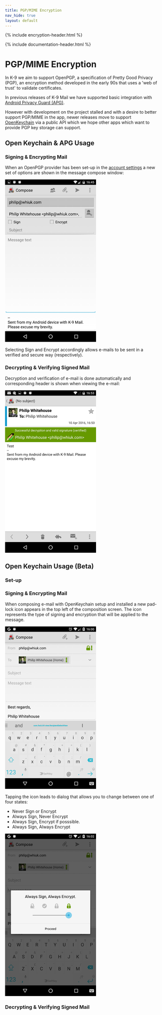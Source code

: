 ```yaml
---
title: PGP/MIME Encryption 
nav_hide: true 
layout: default
---
```


{% include encryption-header.html %}

{% include documentation-header.html %}

# PGP/MIME Encryption

In K-9 we aim to support OpenPGP, a specification of Pretty Good Privacy (PGP), an encryption method developed 
in the early 90s that uses a 'web of trust' to validate certificates.

In previous releases of K-9 Mail we have supported basic integration with 
[Android Privacy Guard (APG)](http://www.thialfihar.org/projects/apg/). 

However with development on the project stalled and with a desire to better support PGP/MIME in the app, 
newer releases move to support [OpenKeychain](https://www.openkeychain.org/) via a public API 
which we hope other apps which want to provide PGP key storage can support.

## Open Keychain & APG Usage

### Signing & Encrypting Mail

When an OpenPGP provider has been set-up in the [account settings](/documentation/settings/account.html) a new set of options are shown in the message compose window:

<img src="/assets/img/encryption_current_compose_dialog.png" alt="Encrypting email" width="300" />

Selecting Sign and Encrypt accordingly allows e-mails to be sent in a verified and secure way (respectively).

### Decrypting & Verifying Signed Mail

Decryption and verification of e-mail is done automatically and corresponding header is shown when viewing the e-mail:

<img src="/assets/img/encryption_current_decryption.png" alt="Viewing encrypted email" width="300" />

## Open Keychain Usage (Beta)

### Set-up

### Signing & Encrypting Mail

When composing e-mail with OpenKeychain setup and installed a new pad-lock icon 
appears in the top left of the composition screen. The icon represents the type of signing 
and encryption that will be applied to the message.

<img src="/assets/img/encryption_openkeychain_compose_dialog.png" alt="Compose Screen" width="300" />

Tapping the icon leads to dialog that allows you to change between one of four states:

* Never Sign or Encrypt
* Always Sign, Never Encrypt
* Always Sign, Encrypt if posssible.
* Always Sign, Always Encrypt

<img src="/assets/img/encryption_openkeychain_crypto_dialog.png" alt="Compose Crypto Dialog" width="300" />

### Decrypting & Verifying Signed Mail
